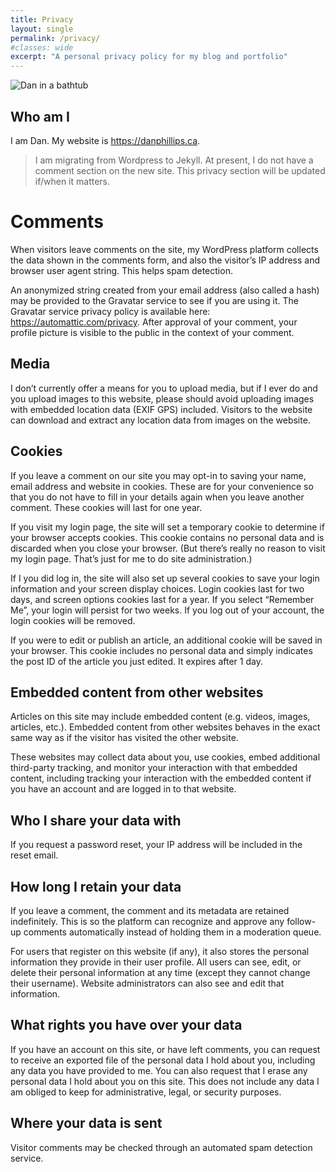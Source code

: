 ```yaml
---
title: Privacy
layout: single
permalink: /privacy/
#classes: wide
excerpt: "A personal privacy policy for my blog and portfolio"
---
```


![Dan in a bathtub][dan-bathes]

## Who am I

I am Dan. My website is <https://danphillips.ca>.

>I am migrating from Wordpress to Jekyll. At present, I do not have a comment section on the new site. This privacy section will be updated if/when it matters.

# Comments

When visitors leave comments on the site, my WordPress platform collects the data shown in the comments form, and also the visitor’s IP address and browser user agent string. This helps spam detection.

An anonymized string created from your email address (also called a hash) may be provided to the Gravatar service to see if you are using it. The Gravatar service privacy policy is available here: https://automattic.com/privacy. After approval of your comment, your profile picture is visible to the public in the context of your comment.

## Media

I don’t currently offer a means for you to upload media, but if I ever do and you upload images to this website, please should avoid uploading images with embedded location data (EXIF GPS) included. Visitors to the website can download and extract any location data from images on the website.

## Cookies

If you leave a comment on our site you may opt-in to saving your name, email address and website in cookies. These are for your convenience so that you do not have to fill in your details again when you leave another comment. These cookies will last for one year.

If you visit my login page, the site will set a temporary cookie to determine if your browser accepts cookies. This cookie contains no personal data and is discarded when you close your browser. (But there’s really no reason to visit my login page. That’s just for me to do site administration.)

If I you did log in, the site will also set up several cookies to save your login information and your screen display choices. Login cookies last for two days, and screen options cookies last for a year. If you select “Remember Me”, your login will persist for two weeks. If you log out of your account, the login cookies will be removed.

If you were to edit or publish an article, an additional cookie will be saved in your browser. This cookie includes no personal data and simply indicates the post ID of the article you just edited. It expires after 1 day.

## Embedded content from other websites

Articles on this site may include embedded content (e.g. videos, images, articles, etc.). Embedded content from other websites behaves in the exact same way as if the visitor has visited the other website.

These websites may collect data about you, use cookies, embed additional third-party tracking, and monitor your interaction with that embedded content, including tracking your interaction with the embedded content if you have an account and are logged in to that website.

## Who I share your data with

If you request a password reset, your IP address will be included in the reset email.

## How long I retain your data

If you leave a comment, the comment and its metadata are retained indefinitely. This is so the platform can recognize and approve any follow-up comments automatically instead of holding them in a moderation queue.

For users that register on this website (if any), it also stores the personal information they provide in their user profile. All users can see, edit, or delete their personal information at any time (except they cannot change their username). Website administrators can also see and edit that information.

## What rights you have over your data

If you have an account on this site, or have left comments, you can request to receive an exported file of the personal data I hold about you, including any data you have provided to me. You can also request that I erase any personal data I hold about you on this site. This does not include any data I am obliged to keep for administrative, legal, or security purposes.

## Where your data is sent

Visitor comments may be checked through an automated spam detection service.



[dan-bathes]: https://lh3.googleusercontent.com/pw/AMWts8DRM7k5xGsgliB9QpvxGHFcKxRKQxBpE3l1zvmH2WGGVwoqEVJPWV4BEzNONPg3lVw0eS-7TwSk-Z8RwQLi6Mn_WrIANKt-jnxgUKXbIuhulXqVkjd6CQyAhYboiWbCPfdhmU5rRX4qWGXL0zzLxtgyVg=w800-h450-s-no?authuser=0